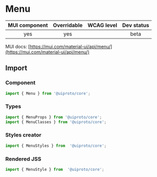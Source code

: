 # Menu

MUI component | Overridable | WCAG level | Dev status
:-----------: | :---------: | :--------: | :------------:
yes | yes | | beta

MUI docs: [https://mui.com/material-ui/api/menu/](https://mui.com/material-ui/api/menu/)

## Import

### Component
```javascript
import { Menu } from '@uiproto/core';
```
### Types
```javascript
import { MenuProps } from '@uiproto/core';
import { MenuClasses } from '@uiproto/core';
```

### Styles creator
```javascript
import { MenuStyles } from  '@uiproto/core';
```

### Rendered JSS
```javascript
import { MenuStyle } from  '@uiproto/core';
```
